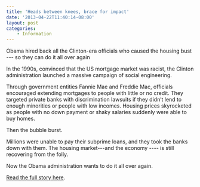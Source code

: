 ```yaml
---
title: 'Heads between knees, brace for impact'
date: '2013-04-22T11:40:14-08:00'
layout: post
categories:
    - Information
---
```


Obama hired back all the Clinton-era officials who caused the housing bust --- so they can do it all over again  
  
In the 1990s, convinced that the US mortgage market was racist, the Clinton administration launched a massive campaign of social engineering.

Through government entities Fannie Mae and Freddie Mac, officials encouraged extending mortgages to people with little or no credit. They targeted private banks with discrimination lawsuits if they didn’t lend to enough minorities or people with low incomes. Housing prices skyrocketed as people with no down payment or shaky salaries suddenly were able to buy homes.

Then the bubble burst.

Millions were unable to pay their subprime loans, and they took the banks down with them. The housing market---and the economy ---- is still recovering from the folly.

Now the Obama administration wants to do it all over again.

[Read the full story here](https://www.vdare.com/posts/as-a-dog-returneth-to-his-vomit).
